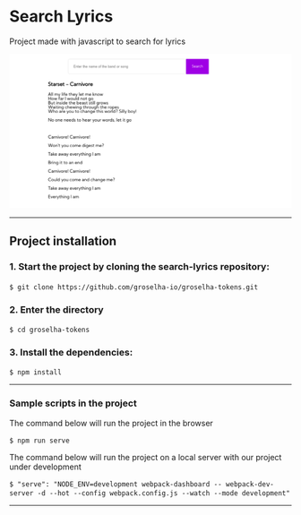 # Search Lyrics

Project made with javascript to search for lyrics

![](https://github.com/fraandeveloper/search-lyrics/blob/master/src/assets/images/Application.png?raw=true)

---

## Project installation

### 1. Start the project by cloning the search-lyrics repository:
`$ git clone https://github.com/groselha-io/groselha-tokens.git`

### 2. Enter the directory

`$ cd groselha-tokens`

### 3. Install the dependencies:
`$ npm install`

---

### Sample scripts in the project

The command below will run the project in the browser

```
$ npm run serve
```

The command below will run the project on a local server with our project under development

```
$ "serve": "NODE_ENV=development webpack-dashboard -- webpack-dev-server -d --hot --config webpack.config.js --watch --mode development"
```

---
